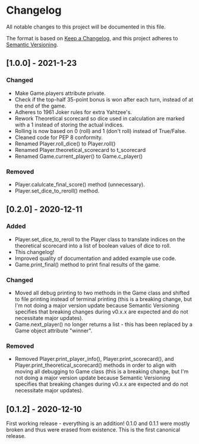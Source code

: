 # Changelog
All notable changes to this project will be documented in this file.

The format is based on [Keep a Changelog](https://keepachangelog.com/en/1.0.0/),
and this project adheres to [Semantic Versioning](https://semver.org/spec/v2.0.0.html).


## [1.0.0] - 2021-1-23
### Changed
- Make Game.players attribute private.
- Check if the top-half 35-point bonus is won after each turn, instead of at the end of the game.
- Adheres to 1961 Joker rules for extra Yahtzee's.
- Rework Theoretical scorecard so dice used in calculation are marked with a 1 instead of storing the actual indices.
- Rolling is now based on 0 (roll) and 1 (don't roll) instead of True/False.
- Cleaned code for PEP 8 conformity.
- Renamed Player.roll_dice() to Player.roll()
- Renamed Player.theoretical_scorecard to t_scorecard
- Renamed Game.current_player() to Game.c_player()

### Removed
- Player.calulcate_final_score() method (unnecessary).
- Player.set_dice_to_reroll() method.

## [0.2.0] - 2020-12-11
### Added
- Player.set_dice_to_reroll to the Player class to translate indices on the theoretical scorecard into a list of boolean values of dice to roll.
- This changelog!
- Improved quality of documentation and added example use code.
- Game.print_final() method to print final results of the game. 

### Changed 
- Moved all debug printing to two methods in the Game class and shifted to file printing instead of terminal printing (this is a breaking change, but I'm not doing a major version update because Semantic Versioning specifies that breaking changes during v0.x.x are expected and do not necessitate major updates).
- Game.next_player() no longer returns a list - this has been replaced by a Game object attribute "winner". 

### Removed
- Removed Player.print_player_info(), Player.print_scorecard(), and Player.print_theoretical_scorecard() methods in order to align with moving all debugging to Game class (this is a breaking change, but I'm not doing a major version update because Semantic Versioning specifies that breaking changes during v0.x.x are expected and do not necessitate major updates).

## [0.1.2] - 2020-12-10
First working release - everything is an addition! 0.1.0 and 0.1.1 were mostly broken and thus were erased from existence. This is the first canonical release.